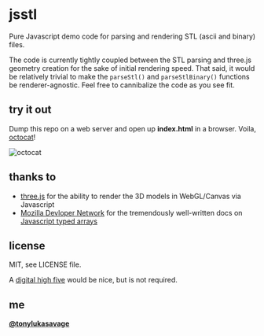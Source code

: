jsstl
=====

Pure Javascript demo code for parsing and rendering STL (ascii and binary) files.

The code is currently tightly coupled between the STL parsing and three.js geometry creation for the sake of initial rendering speed. That said, it would be relatively trivial to make the `parseStl()` and `parseStlBinary()` functions be renderer-agnostic. Feel free to cannibalize the code as you see fit.

try it out
----------

Dump this repo on a web server and open up **index.html** in a browser. Voila, [octocat](http://www.thingiverse.com/thing:10367)!

![octocat](https://github.com/tonylukasavage/jsstl/blob/master/octocat.gif)

thanks to
---------
* [three.js](https://github.com/mrdoob/three.js/) for the ability to render the 3D models in WebGL/Canvas via Javascript
* [Mozilla Devloper Network](https://developer.mozilla.org/en-US/) for the tremendously well-written docs on [Javascript typed arrays](https://developer.mozilla.org/en-US/docs/JavaScript/Typed_arrays)

license
-------

MIT, see LICENSE file. 

A [digital high five](https://twitter.com/tonylukasavage) would be nice, but is not required.

me
-----

**[@tonylukasavage](https://twitter.com/tonylukasavage)**
